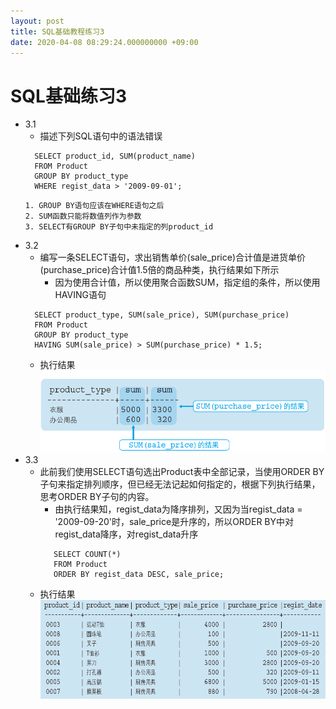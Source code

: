 ```yaml
---
layout: post
title: SQL基础教程练习3
date: 2020-04-08 08:29:24.000000000 +09:00
---
```


# SQL基础练习3
   + 3.1
      + 描述下列SQL语句中的语法错误
      ```
        SELECT product_id, SUM(product_name)
        FROM Product
        GROUP BY product_type
        WHERE regist_data > '2009-09-01';
      ```
         1. GROUP BY语句应该在WHERE语句之后
         2. SUM函数只能将数值列作为参数
         3. SELECT有GROUP BY子句中未指定的列product_id
   + 3.2
      + 编写一条SELECT语句，求出销售单价(sale_price)合计值是进货单价(purchase_price)合计值1.5倍的商品种类，执行结果如下所示
         + 因为使用合计值，所以使用聚合函数SUM，指定组的条件，所以使用HAVING语句
      ```
        SELECT product_type, SUM(sale_price), SUM(purchase_price)
        FROM Product
        GROUP BY product_type
        HAVING SUM(sale_price) > SUM(purchase_price) * 1.5;
      ```
      + 执行结果
      ![avatar](/assets/images/pra3.2.png)<br>
   + 3.3
      + 此前我们使用SELECT语句选出Product表中全部记录，当使用ORDER BY子句来指定排列顺序，但已经无法记起如何指定的，根据下列执行结果，思考ORDER BY子句的内容。
         + 由执行结果知，regist_data为降序排列，又因为当regist_data = '2009-09-20'时，sale_price是升序的，所以ORDER BY中对regist_data降序，对regist_data升序
         ```
            SELECT COUNT(*)
            FROM Product
            ORDER BY regist_data DESC, sale_price;
         ```
      + 执行结果
      ![avatar](/assets/images/pra3.3.png)<br>